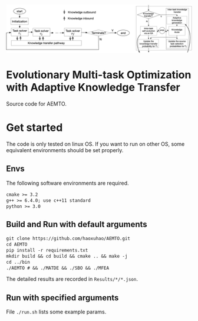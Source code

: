 ![](figures/AEMTO.png)
# Evolutionary Multi-task Optimization with Adaptive Knowledge Transfer
Source code for AEMTO.

# Get started
The code is only tested on linux OS. If you want to run on other OS, some equivalent environments should be set properly.

## Envs
The following software environments are required. 
```
cmake >= 3.2
g++ >= 6.4.0; use c++11 standard
python >= 3.0
```

## Build and Run with default arguments
```
git clone https://github.com/haoxuhao/AEMTO.git
cd AEMTO
pip install -r requirements.txt
mkdir build && cd build && cmake .. && make -j
cd ../bin
./AEMTO # && ./MATDE && ./SBO && ./MFEA
```
The detailed results are recorded in `Results/*/*.json`. 

## Run with specified arguments
File `./run.sh` lists some example params.
